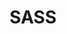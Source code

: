 ---
layout: cours
image: /images/cards/sass.png
title: SASS
comment: Utiliser un préprocesseur Css
link: /templates/sass.html
---